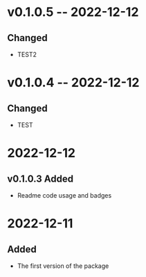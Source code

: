
# v0.1.0.5 -- 2022-12-12

## Changed

- TEST2

# v0.1.0.4 -- 2022-12-12

## Changed

- TEST

2022-12-12
==========

v0.1.0.3 Added
--------------

- Readme code usage and badges


2022-12-11
==========

Added
-----

- The first version of the package
